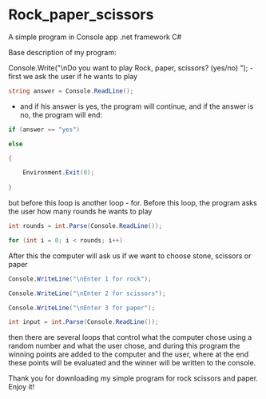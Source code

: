 # Rock_paper_scissors
A simple program in Console app .net framework C# 


Base description of my program:


Console.Write("\nDo you want to play Rock, paper, scissors? (yes/no) ");    - first we ask the user if he wants to play

```C#
string answer = Console.ReadLine();
```
- and if his answer is yes, the program will continue, and if the answer is no, the program will end:
```C#
if (answer == "yes")          

else

{

    Environment.Exit(0);
    
}
```

but before this loop is another loop - for. Before this loop, the program asks the user how many rounds he wants to play
```C#
int rounds = int.Parse(Console.ReadLine());

for (int i = 0; i < rounds; i++)
```


After this the computer will ask us if we want to choose stone, scissors or paper
```C#
Console.WriteLine("\nEnter 1 for rock");

Console.WriteLine("\nEnter 2 for scissors");

Console.WriteLine("\nEnter 3 for paper");

int input = int.Parse(Console.ReadLine());
```


then there are several loops that control what the computer chose using a random number and what the user chose, and during 
this program the winning points are added to the computer and the user, where at the end these points will be evaluated 
and the winner will be written to the console.



Thank you for downloading my simple program for rock scissors and paper. Enjoy it!
